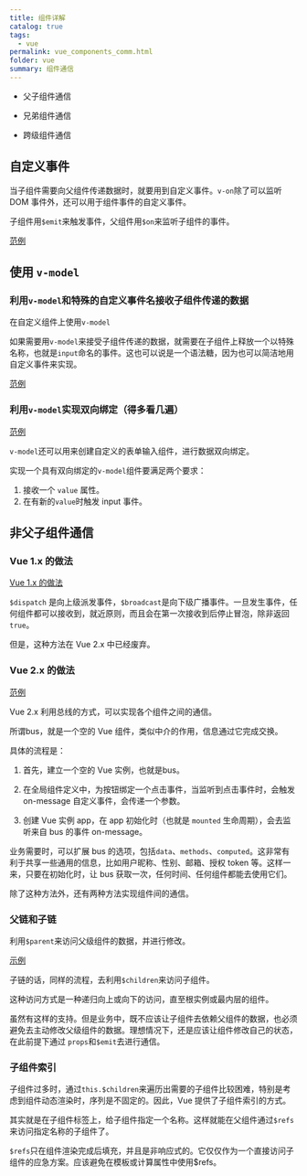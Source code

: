 ```yaml
---
title: 组件详解
catalog: true
tags: 
  - vue
permalink: vue_components_comm.html
folder: vue
summary: 组件通信
---
```


-   父子组件通信

-   兄弟组件通信

-   跨级组件通信

## 自定义事件

当子组件需要向父组件传递数据时，就要用到自定义事件。`v-on`除了可以监听 DOM 事件外，还可以用于组件事件的自定义事件。

子组件用`$emit`来触发事件，父组件用`$on`来监听子组件的事件。

[范例](https://jsfiddle.net/edith_tang/az4vuq8k/15/)

## 使用 `v-model`

### 利用`v-model`和特殊的自定义事件名接收子组件传递的数据

在自定义组件上使用`v-model`

如果需要用`v-model`来接受子组件传递的数据，就需要在子组件上释放一个以特殊名称，也就是`input`命名的事件。这也可以说是一个语法糖，因为也可以简洁地用自定义事件来实现。

[范例](https://jsfiddle.net/edith_tang/cthg3vof/6/)

### 利用`v-model`实现双向绑定（得多看几遍）

[范例](https://jsfiddle.net/edith_tang/rh9svq4o/18/)

`v-model`还可以用来创建自定义的表单输入组件，进行数据双向绑定。

实现一个具有双向绑定的`v-model`组件要满足两个要求：

1.  接收一个 `value` 属性。
2.  在有新的`value`时触发 input 事件。

## 非父子组件通信

### Vue 1.x 的做法

[Vue 1.x 的做法](https://jsfiddle.net/edith_tang/e3as8rmp/21/)

`$dispatch` 是向上级派发事件，`$broadcast`是向下级广播事件。一旦发生事件，任何组件都可以接收到，就近原则，而且会在第一次接收到后停止冒泡，除非返回`true`。

但是，这种方法在 Vue 2.x 中已经废弃。

### Vue 2.x 的做法

[范例](https://jsfiddle.net/edith_tang/uafhjqL5/9/)

Vue 2.x 利用总线的方式，可以实现各个组件之间的通信。

所谓bus，就是一个空的 Vue 组件，类似中介的作用，信息通过它完成交换。

具体的流程是：

1.  首先，建立一个空的 Vue 实例，也就是bus。

2.  在全局组件定义中，为按钮绑定一个点击事件，当监听到点击事件时，会触发 on-message 自定义事件，会传递一个参数。

3.  创建 Vue 实例 app，在 app 初始化时（也就是 `mounted` 生命周期），会去监听来自 bus 的事件 on-message。


业务需要时，可以扩展 bus 的选项，包括`data`、`methods`、`computed`。这非常有利于共享一些通用的信息，比如用户昵称、性别、邮箱、授权 token 等。这样一来，只要在初始化时，让 bus 获取一次，任何时间、任何组件都能去使用它们。

除了这种方法外，还有两种方法实现组件间的通信。

### 父链和子链

利用`$parent`来访问父级组件的数据，并进行修改。

[示例](https://jsfiddle.net/edith_tang/6epft7r1/4/)

子链的话，同样的流程，去利用`$children`来访问子组件。

这种访问方式是一种递归向上或向下的访问，直至根实例或最内层的组件。

虽然有这样的支持。但是业务中，既不应该让子组件去依赖父组件的数据，也必须避免去主动修改父级组件的数据。理想情况下，还是应该让组件修改自己的状态，在此前提下通过 `props`和`$emit`去进行通信。

### 子组件索引


子组件过多时，通过`this.$children`来遍历出需要的子组件比较困难，特别是考虑到组件动态渲染时，序列是不固定的。因此，Vue 提供了子组件索引的方式。

其实就是在子组件标签上，给子组件指定一个名称。这样就能在父组件通过`$refs`来访问指定名称的子组件了。

`$refs`只在组件渲染完成后填充，并且是非响应式的。它仅仅作为一个直接访问子组件的应急方案。应该避免在模板或计算属性中使用$refs。

